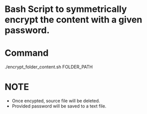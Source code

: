 # Bash Script to symmetrically encrypt the content with a given password.

# Command

./encrypt_folder_content.sh FOLDER_PATH

# NOTE

* Once encypted, source file will be deleted.
* Provided password will be saved to a text file.
